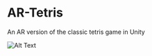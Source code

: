 # AR-Tetris

An AR version of the classic tetris game in Unity

![Alt Text](https://github.com/mihail-projects/AR-Tetris/blob/main/Video_2022-06-29_214650.gif)

